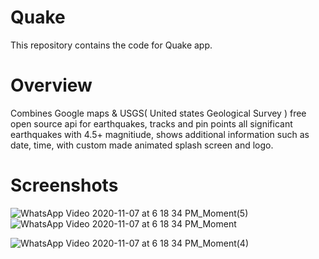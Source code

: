 # Quake 
This repository contains the code for Quake app. 

# Overview
Combines Google maps & USGS( United states Geological Survey ) free open source api for earthquakes, tracks and pin points all significant earthquakes with 4.5+ magnitiude, shows additional information such as date, time, 
with custom made animated splash screen and logo. 

# Screenshots

![WhatsApp Video 2020-11-07 at 6 18 34 PM_Moment(5)](https://user-images.githubusercontent.com/57047418/98444990-2b11e900-2126-11eb-999f-bd911c034434.jpg) ![WhatsApp Video 2020-11-07 at 6 18 34 PM_Moment](https://user-images.githubusercontent.com/57047418/98445003-3f55e600-2126-11eb-976e-ead44b55c256.jpg) 



![WhatsApp Video 2020-11-07 at 6 18 34 PM_Moment(4)](https://user-images.githubusercontent.com/57047418/98445017-5b598780-2126-11eb-941f-af359af15f1b.jpg)
